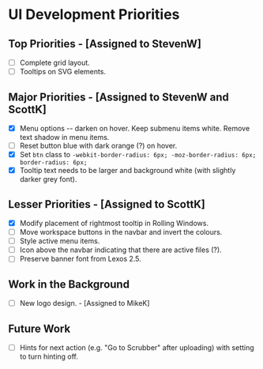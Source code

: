 # UI Development Priorities

## Top Priorities - [Assigned to StevenW]
- [ ] Complete grid layout.
- [ ] Tooltips on SVG elements.

## Major Priorities - [Assigned to StevenW and ScottK]
- [X] Menu options -- darken on hover. Keep submenu items white. Remove text shadow in menu items.
- [ ] Reset button blue with dark orange (?) on hover.
- [X] Set `btn` class to `-webkit-border-radius: 6px; -moz-border-radius: 6px; border-radius: 6px;`
- [X] Tooltip text needs to be larger and background white (with slightly darker grey font).

## Lesser Priorities - [Assigned to ScottK]
- [X] Modify placement of rightmost tooltip in Rolling Windows.
- [ ] Move workspace buttons in the navbar and invert the colours.
- [ ] Style active menu items.
- [ ] Icon above the navbar indicating that there are active files (?).
- [ ] Preserve banner font from Lexos 2.5.

## Work in the Background
- [ ] New logo design. - [Assigned to MikeK]

## Future Work
- [ ] Hints for next action (e.g. "Go to Scrubber" after uploading) with setting to turn hinting off.
